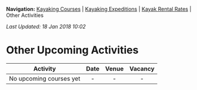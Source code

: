 **Navigation:** [Kayaking Courses](index) &#124; [Kayaking Expeditions](expedition) &#124; [Kayak Rental Rates](rental) &#124; Other Activities

_Last Updated: 18 Jan 2018 10:02_
# Other Upcoming Activities

Activity | Date | Venue | Vacancy
:---:|:---:|:---:|:---:
No upcoming courses yet|-|-|-

